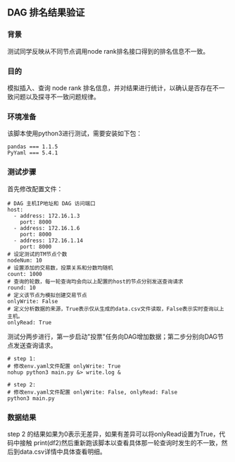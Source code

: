 ## DAG 排名结果验证

### 背景
测试同学反映从不同节点调用node rank排名接口得到的排名信息不一致。

### 目的
模拟插入、查询 node rank 排名信息，并对结果进行统计，以确认是否存在不一致问题以及探寻不一致问题规律。

### 环境准备
该脚本使用python3进行测试，需要安装如下包：
```
pandas === 1.1.5
PyYaml === 5.4.1
```

### 测试步骤
首先修改配置文件：
```
# DAG 主机IP地址和 DAG 访问端口
host:
  - address: 172.16.1.3
    port: 8000
  - address: 172.16.1.6
    port: 8000
  - address: 172.16.1.14
    port: 8000    
# 设定测试的TM节点个数
nodeNum: 10
# 设置添加的交易数，投票关系和分数均随机
count: 1000
# 查询的轮数，每一轮查询均会向以上配置的host的节点分别发送查询请求
round: 10
# 定义该节点为模拟创建交易节点
onlyWrite: False
# 定义分析数据的来源，True表示仅从生成的data.csv文件读取，False表示实时查询以上主机。
onlyRead: True
```
测试分两步进行，第一步启动"投票"任务向DAG增加数据；第二步分别向DAG节点发送查询请求。
```
# step 1: 
# 修改env.yaml文件配置 onlyWrite: True
nohup python3 main.py &> write.log &

# step 2: 
# 修改env.yaml文件配置 onlyWrite: False, onlyRead: False
python3 main.py
```

### 数据结果
step 2 的结果如果为0表示无差异，如果有差异可以将onlyRead设置为True，代码中接触 print(df2)然后重新跑该脚本以查看具体那一轮查询时发生的不一致，然后到data.csv详情中具体查看明细。